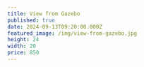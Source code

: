 ```yaml
---
title: View from Gazebo
published: true
date: 2024-09-13T09:20:00.000Z
featured_image: /img/view-from-gazebo.jpg
height: 24
width: 20
price: 850
---
```

